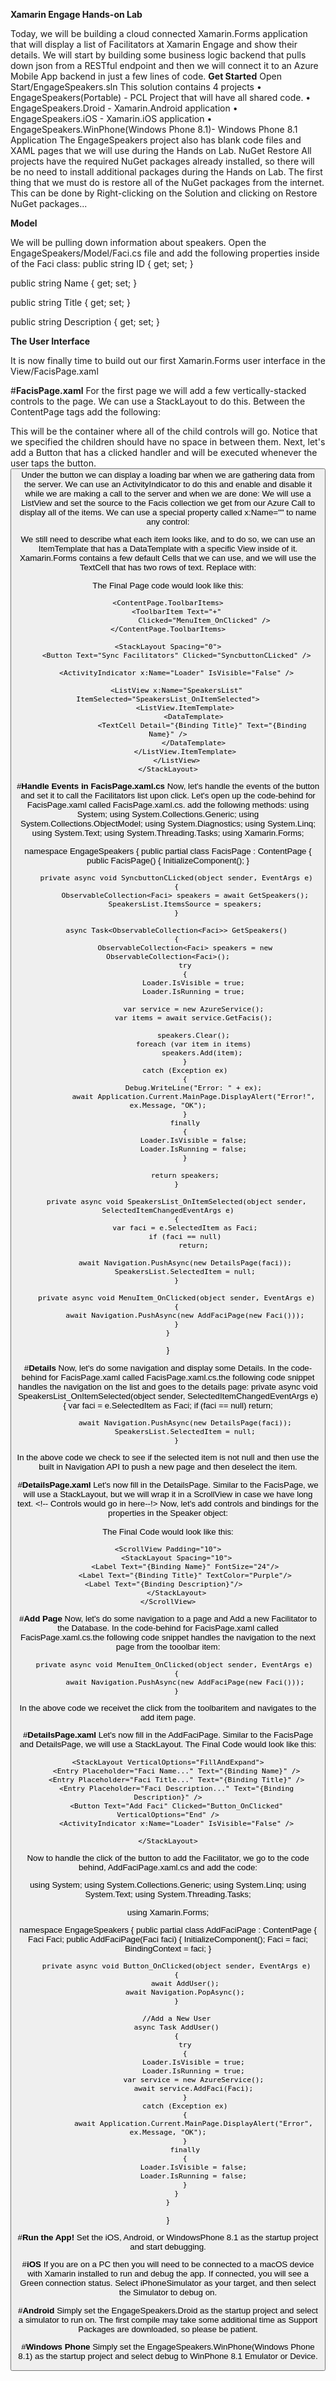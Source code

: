 **Xamarin Engage Hands-on Lab**


Today, we will be building a cloud connected Xamarin.Forms application that will display a list of Facilitators at Xamarin Engage and show their details. We will start by building some business logic backend that pulls down json from a RESTful endpoint and then we will connect it to an Azure Mobile App backend in just a few lines of code.
**Get Started**
Open Start/EngageSpeakers.sln
This solution contains 4 projects
•	EngageSpeakers(Portable) - PCL Project that will have all shared code.
•	EngageSpeakers.Droid - Xamarin.Android application
•	EngageSpeakers.iOS - Xamarin.iOS application
•	EngageSpeakers.WinPhone(Windows Phone 8.1)- Windows Phone 8.1 Application
The EngageSpeakers project also has blank code files and XAML pages that we will use during the Hands on Lab.
NuGet Restore
All projects have the required NuGet packages already installed, so there will be no need to install additional packages during the Hands on Lab. The first thing that we must do is restore all of the NuGet packages from the internet.
This can be done by Right-clicking on the Solution and clicking on Restore NuGet packages...


**Model**


We will be pulling down information about speakers. Open the EngageSpeakers/Model/Faci.cs file and add the following properties inside of the Faci class:
public string ID { get; set; }

public string Name { get; set; }

public string Title { get; set; }

public string Description { get; set; }


**The User Interface**


It is now finally time to build out our first Xamarin.Forms user interface in the View/FacisPage.xaml


#**FacisPage.xaml**
For the first page we will add a few vertically-stacked controls to the page. We can use a StackLayout to do this. Between the ContentPage tags add the following:
<StackLayout Spacing="0">

  </StackLayout>

This will be the container where all of the child controls will go. Notice that we specified the children should have no space in between them.
Next, let's add a Button that has a clicked handler and will be executed whenever the user taps the button.
<Button Text="Sync Facilitators" Clicked="SyncbuttonCLicked" />
 Under the button we can display a loading bar when we are gathering data from the server. We can use an ActivityIndicator to do this and enable and disable it while we are making a call to the server and when we are done:
<ActivityIndicator x:Name="Loader" IsVisible="False" />
 We will use a ListView and set the source to the Facis collection we get from our Azure Call to display all of the items. We can use a special property called x:Name="" to name any control:
<ListView x:Name="SpeakersList">
            
</ListView>
We still need to describe what each item looks like, and to do so, we can use an ItemTemplate that has a DataTemplate with a specific View inside of it. Xamarin.Forms contains a few default Cells that we can use, and we will use the TextCell that has two rows of text.
Replace with:
<ListView x:Name="SpeakersList" ItemSelected="SpeakersList_OnItemSelected">
            <ListView.ItemTemplate>
                <DataTemplate>
                    <TextCell Detail="{Binding Title}" Text="{Binding Name}" />
                </DataTemplate>
            </ListView.ItemTemplate>
        </ListView>

The Final Page code would look like this:


<?xml version="1.0" encoding="utf-8"?>

<ContentPage xmlns="http://xamarin.com/schemas/2014/forms"
             xmlns:x="http://schemas.microsoft.com/winfx/2009/xaml"
             x:Class="EngageSpeakers.SpeakersPage"
             Title="Speakers"
             >

    <ContentPage.ToolbarItems>
        <ToolbarItem Text="+"
                     Clicked="MenuItem_OnClicked" />
    </ContentPage.ToolbarItems>

    <StackLayout Spacing="0">
        <Button Text="Sync Facilitators" Clicked="SyncbuttonCLicked" />

        <ActivityIndicator x:Name="Loader" IsVisible="False" />

        <ListView x:Name="SpeakersList" ItemSelected="SpeakersList_OnItemSelected">
            <ListView.ItemTemplate>
                <DataTemplate>
                    <TextCell Detail="{Binding Title}" Text="{Binding Name}" />
                </DataTemplate>
            </ListView.ItemTemplate>
        </ListView>
    </StackLayout>
</ContentPage>

#**Handle Events in FacisPage.xaml.cs**
Now, let's handle the events of the button and set it to call the Facilitators list upon click. Let's open up the code-behind for FacisPage.xaml called FacisPage.xaml.cs. add the following methods: 
using System;
using System.Collections.Generic;
using System.Collections.ObjectModel;
using System.Diagnostics;
using System.Linq;
using System.Text;
using System.Threading.Tasks;
using Xamarin.Forms;

namespace EngageSpeakers
{
    public partial class FacisPage : ContentPage
    {
        public FacisPage()
        {
            InitializeComponent();
        }

        private async void SyncbuttonCLicked(object sender, EventArgs e)
        {
            ObservableCollection<Faci> speakers = await GetSpeakers();
            SpeakersList.ItemsSource = speakers;
        }

        async Task<ObservableCollection<Faci>> GetSpeakers()
        {
            ObservableCollection<Faci> speakers = new ObservableCollection<Faci>();
            try
            {
                Loader.IsVisible = true;
                Loader.IsRunning = true;

                var service = new AzureService();
                var items = await service.GetFacis();

                speakers.Clear();
                foreach (var item in items)
                    speakers.Add(item);
            }
            catch (Exception ex)
            {
                Debug.WriteLine("Error: " + ex);
                await Application.Current.MainPage.DisplayAlert("Error!", ex.Message, "OK");
            }
            finally
            {
                Loader.IsVisible = false;
                Loader.IsRunning = false;
            }

            return speakers;
        }

        private async void SpeakersList_OnItemSelected(object sender, SelectedItemChangedEventArgs e)
        {
            var faci = e.SelectedItem as Faci;
            if (faci == null)
                return;

            await Navigation.PushAsync(new DetailsPage(faci));
            SpeakersList.SelectedItem = null;
        }

        private async void MenuItem_OnClicked(object sender, EventArgs e)
        {
            await Navigation.PushAsync(new AddFaciPage(new Faci()));
        }
    }
}



#**Details**
Now, let's do some navigation and display some Details. In the code-behind for FacisPage.xaml called FacisPage.xaml.cs.the following code snippet handles the navigation on the list and goes to the details page:
        private async void SpeakersList_OnItemSelected(object sender, SelectedItemChangedEventArgs e)
        {
            var faci = e.SelectedItem as Faci;
            if (faci == null)
                return;

            await Navigation.PushAsync(new DetailsPage(faci));
            SpeakersList.SelectedItem = null;
        }

In the above code we check to see if the selected item is not null and then use the built in Navigation API to push a new page and then deselect the item.


#**DetailsPage.xaml**
Let's now fill in the DetailsPage. Similar to the FacisPage, we will use a StackLayout, but we will wrap it in a ScrollView in case we have long text.
<ScrollView Padding="10">
        <StackLayout Spacing="10">
            <!-- Controls would go in here--!>
        </StackLayout>
    </ScrollView>
Now, let's add controls and bindings for the properties in the Speaker object:      
<Label Text="{Binding Name}" FontSize="24"/>
<Label Text="{Binding Title}" TextColor="Purple"/>
<Label Text="{Binding Description}"/>          
The Final Code would look like this:
<?xml version="1.0" encoding="utf-8" ?>
<ContentPage xmlns="http://xamarin.com/schemas/2014/forms"
             xmlns:x="http://schemas.microsoft.com/winfx/2009/xaml"
             x:Class="EngageSpeakers.DetailsPage"
             Title="{Binding Name}"
             >

    <ScrollView Padding="10">
        <StackLayout Spacing="10">
            <Label Text="{Binding Name}" FontSize="24"/>
            <Label Text="{Binding Title}" TextColor="Purple"/>
            <Label Text="{Binding Description}"/>          
        </StackLayout>
    </ScrollView>
</ContentPage>


#**Add Page**
Now, let's do some navigation to a page and Add a new Facilitator to the Database. In the code-behind for FacisPage.xaml called FacisPage.xaml.cs.the following code snippet handles the navigation to the next page from the tooolbar item:
       
	   private async void MenuItem_OnClicked(object sender, EventArgs e)
        {
            await Navigation.PushAsync(new AddFaciPage(new Faci()));
        }
		
		
In the above code we receivet the click from the toolbaritem and navigates to the add item page.


#**DetailsPage.xaml**
Let's now fill in the AddFaciPage. Similar to the FacisPage and DetailsPage, we will use a StackLayout. The Final Code would look like this:


<?xml version="1.0" encoding="utf-8"?>

<ContentPage xmlns="http://xamarin.com/schemas/2014/forms"
             xmlns:x="http://schemas.microsoft.com/winfx/2009/xaml"
             x:Class="EngageSpeakers.AddFaciPage"
             Title="Add Faci">

    <StackLayout VerticalOptions="FillAndExpand">
        <Entry Placeholder="Faci Name..." Text="{Binding Name}" />
        <Entry Placeholder="Faci Title..." Text="{Binding Title}" />
        <Entry Placeholder="Faci Description..." Text="{Binding Description}" />
        <Button Text="Add Faci" Clicked="Button_OnClicked" VerticalOptions="End" />
        <ActivityIndicator x:Name="Loader" IsVisible="False" />

    </StackLayout>
</ContentPage>


Now to handle the click of the button to add the Facilitator, we go to the code behind, AddFaciPage.xaml.cs and add the code:


using System;
using System.Collections.Generic;
using System.Linq;
using System.Text;
using System.Threading.Tasks;

using Xamarin.Forms;

namespace EngageSpeakers
{
    public partial class AddFaciPage : ContentPage
    {
        Faci Faci;
        public AddFaciPage(Faci faci)
        {
            InitializeComponent();
            Faci = faci;
            BindingContext = faci;
        }

        private async void Button_OnClicked(object sender, EventArgs e)
        {
            await AddUser();
            await Navigation.PopAsync();
        }

        //Add a New User
        async Task AddUser()
        {
            try
            {
                Loader.IsVisible = true;
                Loader.IsRunning = true;
                var service = new AzureService();
                await service.AddFaci(Faci);
            }
            catch (Exception ex)
            {
                await Application.Current.MainPage.DisplayAlert("Error", ex.Message, "OK");
            }
            finally
            {
                Loader.IsVisible = false;
                Loader.IsRunning = false;
            }
        }
    }
}


#**Run the App!**
Set the iOS, Android, or WindowsPhone 8.1 as the startup project and start debugging.

#**iOS**
If you are on a PC then you will need to be connected to a macOS device with Xamarin installed to run and debug the app.
If connected, you will see a Green connection status. Select iPhoneSimulator as your target, and then select the Simulator to debug on.

#**Android**
Simply set the EngageSpeakers.Droid as the startup project and select a simulator to run on. The first compile may take some additional time as Support Packages are downloaded, so please be patient.

#**Windows Phone**
Simply set the EngageSpeakers.WinPhone(Windows Phone 8.1) as the startup project and select debug to WinPhone 8.1 Emulator or Device.



